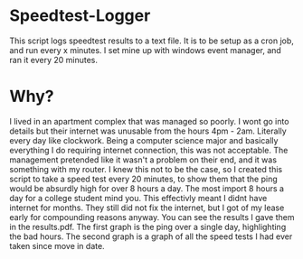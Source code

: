 # Speedtest-Logger
This script logs speedtest results to a text file. It is to be setup as a cron job, and run every x minutes. I set mine up with windows event manager, and ran it every 20 minutes. 

# Why?
I lived in an apartment complex that was managed so poorly. I wont go into details but their internet was unusable from the hours 4pm - 2am. Literally every day like clockwork. Being a computer science major and basically everything I do requiring internet connection, this was not acceptable. The management pretended like it wasn't a problem on their end, and it was something with my router. I knew this not to be the case, so I created this script to take a speed test every 20 minutes, to show them that the ping would be absurdly high for over 8 hours a day. The most import 8 hours a day for a college student mind you. This effectivly meant I didnt have internet for months. They still did not fix the internet, but I got of my lease early for compounding reasons anyway. You can see the results I gave them in the results.pdf. The first graph is the ping over a single day, highlighting the bad hours. The second graph is a graph of all the speed tests I had ever taken since move in date.